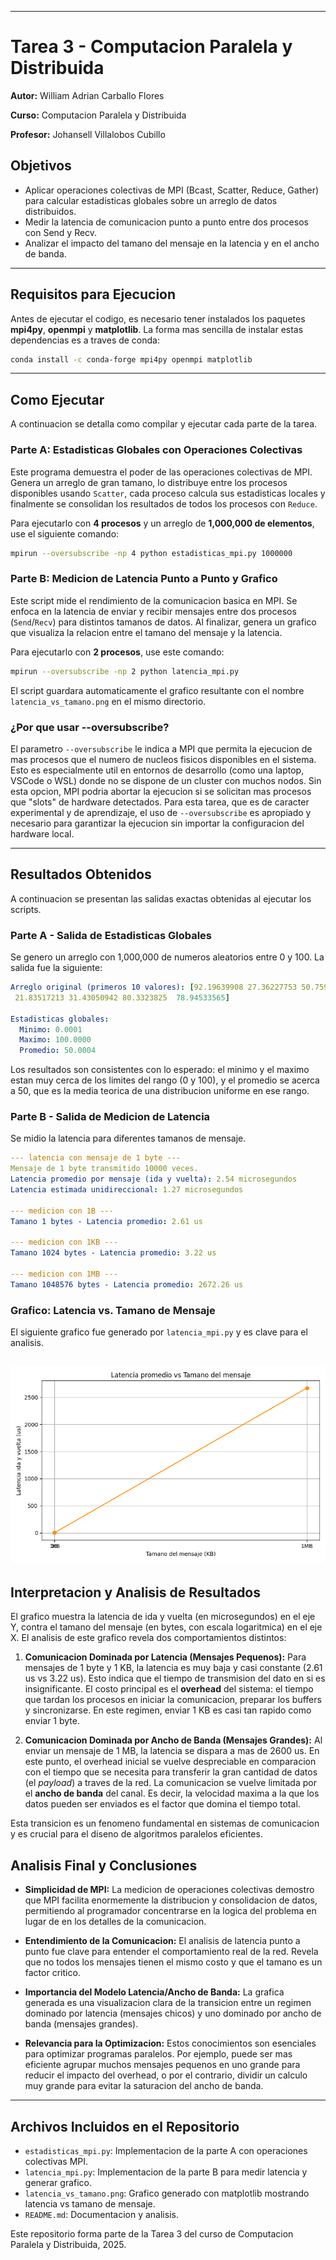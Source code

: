-----

# Tarea 3 - Computacion Paralela y Distribuida

**Autor:** William Adrian Carballo Flores

**Curso:** Computacion Paralela y Distribuida

**Profesor:** Johansell Villalobos Cubillo

## Objetivos

  * Aplicar operaciones colectivas de MPI (Bcast, Scatter, Reduce, Gather) para calcular estadisticas globales sobre un arreglo de datos distribuidos.
  * Medir la latencia de comunicacion punto a punto entre dos procesos con Send y Recv.
  * Analizar el impacto del tamano del mensaje en la latencia y en el ancho de banda.

-----

## Requisitos para Ejecucion

Antes de ejecutar el codigo, es necesario tener instalados los paquetes **mpi4py**, **openmpi** y **matplotlib**. La forma mas sencilla de instalar estas dependencias es a traves de conda:

```bash
conda install -c conda-forge mpi4py openmpi matplotlib
```

-----

## Como Ejecutar

A continuacion se detalla como compilar y ejecutar cada parte de la tarea.

### Parte A: Estadisticas Globales con Operaciones Colectivas

Este programa demuestra el poder de las operaciones colectivas de MPI. Genera un arreglo de gran tamano, lo distribuye entre los procesos disponibles usando `Scatter`, cada proceso calcula sus estadisticas locales y finalmente se consolidan los resultados de todos los procesos con `Reduce`.

Para ejecutarlo con **4 procesos** y un arreglo de **1,000,000 de elementos**, use el siguiente comando:

```bash
mpirun --oversubscribe -np 4 python estadisticas_mpi.py 1000000
```

### Parte B: Medicion de Latencia Punto a Punto y Grafico

Este script mide el rendimiento de la comunicacion basica en MPI. Se enfoca en la latencia de enviar y recibir mensajes entre dos procesos (`Send`/`Recv`) para distintos tamanos de datos. Al finalizar, genera un grafico que visualiza la relacion entre el tamano del mensaje y la latencia.

Para ejecutarlo con **2 procesos**, use este comando:

```bash
mpirun --oversubscribe -np 2 python latencia_mpi.py
```

El script guardara automaticamente el grafico resultante con el nombre `latencia_vs_tamano.png` en el mismo directorio.

### ¿Por que usar --oversubscribe?

El parametro `--oversubscribe` le indica a MPI que permita la ejecucion de mas procesos que el numero de nucleos fisicos disponibles en el sistema. Esto es especialmente util en entornos de desarrollo (como una laptop, VSCode o WSL) donde no se dispone de un cluster con muchos nodos. Sin esta opcion, MPI podria abortar la ejecucion si se solicitan mas procesos que "slots" de hardware detectados. Para esta tarea, que es de caracter experimental y de aprendizaje, el uso de `--oversubscribe` es apropiado y necesario para garantizar la ejecucion sin importar la configuracion del hardware local.

-----

## Resultados Obtenidos

A continuacion se presentan las salidas exactas obtenidas al ejecutar los scripts.

### Parte A - Salida de Estadisticas Globales

Se genero un arreglo con 1,000,000 de numeros aleatorios entre 0 y 100. La salida fue la siguiente:

```yaml
Arreglo original (primeros 10 valores): [92.19639908 27.36227753 50.75910855 96.65761038 13.78006045 10.27147268
 21.83517213 31.43050942 80.3323825  78.94533565]

Estadisticas globales:
  Minimo: 0.0001
  Maximo: 100.0000
  Promedio: 50.0004
```

Los resultados son consistentes con lo esperado: el minimo y el maximo estan muy cerca de los limites del rango (0 y 100), y el promedio se acerca a 50, que es la media teorica de una distribucion uniforme en ese rango.

### Parte B - Salida de Medicion de Latencia

Se midio la latencia para diferentes tamanos de mensaje.

```yaml
--- latencia con mensaje de 1 byte ---
Mensaje de 1 byte transmitido 10000 veces.
Latencia promedio por mensaje (ida y vuelta): 2.54 microsegundos
Latencia estimada unidireccional: 1.27 microsegundos

--- medicion con 1B ---
Tamano 1 bytes - Latencia promedio: 2.61 us

--- medicion con 1KB ---
Tamano 1024 bytes - Latencia promedio: 3.22 us

--- medicion con 1MB ---
Tamano 1048576 bytes - Latencia promedio: 2672.26 us

```

### Grafico: Latencia vs. Tamano de Mensaje

El siguiente grafico fue generado por `latencia_mpi.py` y es clave para el analisis.

![Grafico de Latencia vs Tamano de Mensaje](latencia_vs_tamano.png)
-----

## Interpretacion y Analisis de Resultados

El grafico muestra la latencia de ida y vuelta (en microsegundos) en el eje Y, contra el tamano del mensaje (en bytes, con escala logaritmica) en el eje X. El analisis de este grafico revela dos comportamientos distintos:

1.  **Comunicacion Dominada por Latencia (Mensajes Pequenos):** Para mensajes de 1 byte y 1 KB, la latencia es muy baja y casi constante (2.61 us vs 3.22 us). Esto indica que el tiempo de transmision del dato en si es insignificante. El costo principal es el **overhead** del sistema: el tiempo que tardan los procesos en iniciar la comunicacion, preparar los buffers y sincronizarse. En este regimen, enviar 1 KB es casi tan rapido como enviar 1 byte.

2.  **Comunicacion Dominada por Ancho de Banda (Mensajes Grandes):** Al enviar un mensaje de 1 MB, la latencia se dispara a mas de 2600 us. En este punto, el overhead inicial se vuelve despreciable en comparacion con el tiempo que se necesita para transferir la gran cantidad de datos (el *payload*) a traves de la red. La comunicacion se vuelve limitada por el **ancho de banda** del canal. Es decir, la velocidad maxima a la que los datos pueden ser enviados es el factor que domina el tiempo total.

Esta transicion es un fenomeno fundamental en sistemas de comunicacion y es crucial para el diseno de algoritmos paralelos eficientes.

## Analisis Final y Conclusiones

  * **Simplicidad de MPI:** La medicion de operaciones colectivas demostro que MPI facilita enormemente la distribucion y consolidacion de datos, permitiendo al programador concentrarse en la logica del problema en lugar de en los detalles de la comunicacion.

  * **Entendimiento de la Comunicacion:** El analisis de latencia punto a punto fue clave para entender el comportamiento real de la red. Revela que no todos los mensajes tienen el mismo costo y que el tamano es un factor critico.

  * **Importancia del Modelo Latencia/Ancho de Banda:** La grafica generada es una visualizacion clara de la transicion entre un regimen dominado por latencia (mensajes chicos) y uno dominado por ancho de banda (mensajes grandes).

  * **Relevancia para la Optimizacion:** Estos conocimientos son esenciales para optimizar programas paralelos. Por ejemplo, puede ser mas eficiente agrupar muchos mensajes pequenos en uno grande para reducir el impacto del overhead, o por el contrario, dividir un calculo muy grande para evitar la saturacion del ancho de banda.

-----

## Archivos Incluidos en el Repositorio

  * `estadisticas_mpi.py`: Implementacion de la parte A con operaciones colectivas MPI.
  * `latencia_mpi.py`: Implementacion de la parte B para medir latencia y generar grafico.
  * `latencia_vs_tamano.png`: Grafico generado con matplotlib mostrando latencia vs tamano de mensaje.
  * `README.md`: Documentacion y analisis.

Este repositorio forma parte de la Tarea 3 del curso de Computacion Paralela y Distribuida, 2025.
